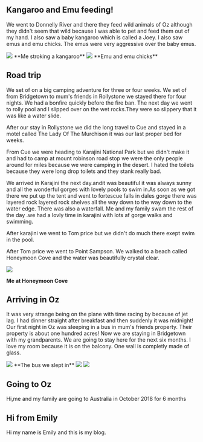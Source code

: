 ## Kangaroo and Emu feeding!

We went to Donnelly River and there they feed wild animals of Oz although they didn't seem that wild because I was able to pet and  feed them out of my hand. I also saw a baby kangaroo which is called a Joey. I also saw emus and emu chicks. The emus were very aggressive over the baby emus. 
  

<img src="https://res.cloudinary.com/dx97qkqq4/image/upload/v1541646800/oz/emily-kangaroo.png">
**Me stroking a kangaroo**
<img src="https://res.cloudinary.com/dx97qkqq4/image/upload/v1541651686/oz/emu-and-chicks.png">
**Emu and emu chicks**

## Road trip

We  set of on a big camping adventure for three or four weeks. 
We set of from Bridgetown to mum's friends in Rollystone we stayed there for four nights. 
We had a bonfire quickly before the fire ban.
The next day we went to rolly pool and I slipped over on the wet rocks.They were so slippery that it was like a water slide.

After our stay in Rollystone we did the long travel to Cue and stayed in a motel called The Lady Of The Murchison it was our last proper bed for weeks.

From Cue we were heading to Karajini National Park but we didn't make it and had to camp at mount robinson road stop we were the only people around for miles because we were camping in the desert. I hated the toilets because they were long drop toilets and they stank really bad. 

We arrived in Karajini the next day.andit was beautiful it was always sunny and all the wonderful gorges with lovely pools to swim in.As soon as we got there we put up the tent and went to fortescue falls in dales gorge there was layered rock layered rock shelves all the way down to the way down to the water edge. There was also a waterfall. Me and my family swam the rest of the day .we had a lovly time in karajini with lots af gorge walks and swimming.

After karajini we went to Tom price but we didn't do much there
exept swim in the pool.

After Tom price we went to Point Sampson. We walked to a beach called Honeymoon Cove and the water was beautifully crystal clear.

<img src="https://res.cloudinary.com/dx97qkqq4/image/upload/v1541641856/oz/emily-honeymoon-cove.png">

**Me at Honeymoon Cove**

## Arriving in Oz
 
It was very strange being on the plane with time racing by because of jet lag. I had dinner straight after breakfast and then suddenly it was midnight! Our first night in Oz was sleeping in a bus in mum's friends property. Their property is about one hundred acres! Now we are staying in Bridgetown with my grandparents. We are going to stay here for the next six months. I love my room because it is on the balcony. One wall is completly made of glass.  

<img src="https://res.cloudinary.com/dx97qkqq4/image/upload/v1541653533/oz/brockway-bus.png">
**The bus we slept in**

<img src="https://res.cloudinary.com/dx97qkqq4/image/upload/v1541729023/oz/emilys-room.png">
<img src="https://res.cloudinary.com/dx97qkqq4/image/upload/v1541729026/oz/emilys-room-outside.png">

## Going to Oz

Hi,me and my family are going to Australia in October 2018 for 6 months



## Hi from Emily


Hi my name is Emily and this is my blog.


